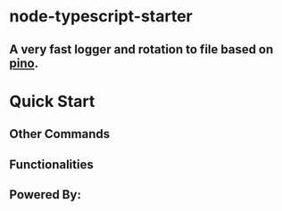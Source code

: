 # node-typescript-starter

## A very fast logger and rotation to file based on [pino](https://www.npmjs.com/package/pino).

# Quick Start

## Other Commands

## Functionalities

## Powered By:
